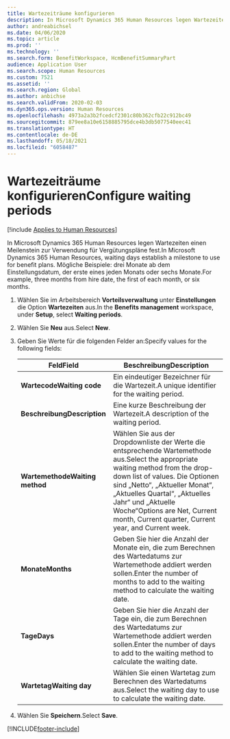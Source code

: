 ```yaml
---
title: Wartezeiträume konfigurieren
description: In Microsoft Dynamics 365 Human Resources legen Wartezeiten einen Meilenstein zur Verwendung für Vergütungspläne fest.
author: andreabichsel
ms.date: 04/06/2020
ms.topic: article
ms.prod: ''
ms.technology: ''
ms.search.form: BenefitWorkspace, HcmBenefitSummaryPart
audience: Application User
ms.search.scope: Human Resources
ms.custom: 7521
ms.assetid: ''
ms.search.region: Global
ms.author: anbichse
ms.search.validFrom: 2020-02-03
ms.dyn365.ops.version: Human Resources
ms.openlocfilehash: 4973a2a3b2fcedcf2301c80b362cfb22c912bc49
ms.sourcegitcommit: 879ee8a10e6158885795dce4b3db5077540eec41
ms.translationtype: HT
ms.contentlocale: de-DE
ms.lasthandoff: 05/18/2021
ms.locfileid: "6058487"
---
```

# <a name="configure-waiting-periods"></a><span data-ttu-id="fa89f-103">Wartezeiträume konfigurieren</span><span class="sxs-lookup"><span data-stu-id="fa89f-103">Configure waiting periods</span></span>

[!include [Applies to Human Resources](../includes/applies-to-hr.md)]

<span data-ttu-id="fa89f-104">In Microsoft Dynamics 365 Human Resources legen Wartezeiten einen Meilenstein zur Verwendung für Vergütungspläne fest.</span><span class="sxs-lookup"><span data-stu-id="fa89f-104">In Microsoft Dynamics 365 Human Resources, waiting days establish a milestone to use for benefit plans.</span></span> <span data-ttu-id="fa89f-105">Mögliche Beispiele: drei Monate ab dem Einstellungsdatum, der erste eines jeden Monats oder sechs Monate.</span><span class="sxs-lookup"><span data-stu-id="fa89f-105">For example, three months from hire date, the first of each month, or six months.</span></span>   

1. <span data-ttu-id="fa89f-106">Wählen Sie im Arbeitsbereich **Vorteilsverwaltung** unter **Einstellungen** die Option **Wartezeiten** aus.</span><span class="sxs-lookup"><span data-stu-id="fa89f-106">In the **Benefits management** workspace, under **Setup**, select **Waiting periods**.</span></span>

2. <span data-ttu-id="fa89f-107">Wählen Sie **Neu** aus.</span><span class="sxs-lookup"><span data-stu-id="fa89f-107">Select **New**.</span></span>

3. <span data-ttu-id="fa89f-108">Geben Sie Werte für die folgenden Felder an:</span><span class="sxs-lookup"><span data-stu-id="fa89f-108">Specify values for the following fields:</span></span>

   | <span data-ttu-id="fa89f-109">Feld</span><span class="sxs-lookup"><span data-stu-id="fa89f-109">Field</span></span> | <span data-ttu-id="fa89f-110">Beschreibung</span><span class="sxs-lookup"><span data-stu-id="fa89f-110">Description</span></span> |
   | --- | --- |
   | <span data-ttu-id="fa89f-111">**Wartecode**</span><span class="sxs-lookup"><span data-stu-id="fa89f-111">**Waiting code**</span></span> | <span data-ttu-id="fa89f-112">Ein eindeutiger Bezeichner für die Wartezeit.</span><span class="sxs-lookup"><span data-stu-id="fa89f-112">A unique identifier for the waiting period.</span></span> |
   | <span data-ttu-id="fa89f-113">**Beschreibung**</span><span class="sxs-lookup"><span data-stu-id="fa89f-113">**Description**</span></span> | <span data-ttu-id="fa89f-114">Eine kurze Beschreibung der Wartezeit.</span><span class="sxs-lookup"><span data-stu-id="fa89f-114">A description of the waiting period.</span></span> |
   | <span data-ttu-id="fa89f-115">**Wartemethode**</span><span class="sxs-lookup"><span data-stu-id="fa89f-115">**Waiting method**</span></span> | <span data-ttu-id="fa89f-116">Wählen Sie aus der Dropdownliste der Werte die entsprechende Wartemethode aus.</span><span class="sxs-lookup"><span data-stu-id="fa89f-116">Select the appropriate waiting method from the drop-down list of values.</span></span> <span data-ttu-id="fa89f-117">Die Optionen sind „Netto“, „Aktueller Monat“, „Aktuelles Quartal“, „Aktuelles Jahr“ und „Aktuelle Woche“</span><span class="sxs-lookup"><span data-stu-id="fa89f-117">Options are Net, Current month, Current quarter, Current year, and Current week.</span></span> |
   | <span data-ttu-id="fa89f-118">**Monate**</span><span class="sxs-lookup"><span data-stu-id="fa89f-118">**Months**</span></span> | <span data-ttu-id="fa89f-119">Geben Sie hier die Anzahl der Monate ein, die zum Berechnen des Wartedatums zur Wartemethode addiert werden sollen.</span><span class="sxs-lookup"><span data-stu-id="fa89f-119">Enter the number of months to add to the waiting method to calculate the waiting date.</span></span> |
   | <span data-ttu-id="fa89f-120">**Tage**</span><span class="sxs-lookup"><span data-stu-id="fa89f-120">**Days**</span></span> | <span data-ttu-id="fa89f-121">Geben Sie hier die Anzahl der Tage ein, die zum Berechnen des Wartedatums zur Wartemethode addiert werden sollen.</span><span class="sxs-lookup"><span data-stu-id="fa89f-121">Enter the number of days to add to the waiting method to calculate the waiting date.</span></span> |
   | <span data-ttu-id="fa89f-122">**Wartetag**</span><span class="sxs-lookup"><span data-stu-id="fa89f-122">**Waiting day**</span></span> | <span data-ttu-id="fa89f-123">Wählen Sie einen Wartetag zum Berechnen des Wartedatums aus.</span><span class="sxs-lookup"><span data-stu-id="fa89f-123">Select the waiting day to use to calculate the waiting date.</span></span> |

4. <span data-ttu-id="fa89f-124">Wählen Sie **Speichern**.</span><span class="sxs-lookup"><span data-stu-id="fa89f-124">Select **Save**.</span></span>


[!INCLUDE[footer-include](../includes/footer-banner.md)]